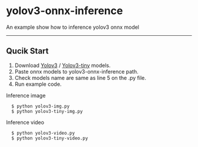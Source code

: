 # yolov3-onnx-inference
An example show how to inference yolov3 onnx model
- - -
Qucik Start
-------------
1. Download [Yolov3](https://github.com/onnx/models/tree/master/vision/object_detection_segmentation/yolov3) / [Yolov3-tiny](https://github.com/onnx/models/tree/master/vision/object_detection_segmentation/tiny-yolov3) models.
2. Paste onnx models to yolov3-onnx-inference path.
3. Check models name are same as line 5 on the .py file.
4. Run example code.

Inference image
```
  $ python yolov3-img.py
  $ python yolov3-tiny-img.py
```
Inference video
```
  $ python yolov3-video.py
  $ python yolov3-tiny-video.py
```
